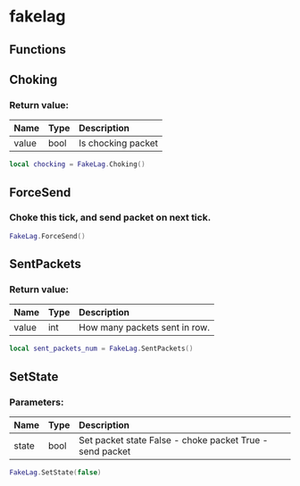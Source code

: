 # fakelag

## Functions

## Choking

### Return value:

| Name | Type | Description |
| :--- | :--- | :--- |
| value | bool | Is chocking packet |

```lua
local chocking = FakeLag.Choking()
```

## ForceSend

### Choke this tick, and send packet on next tick.

```lua
FakeLag.ForceSend()
```

## SentPackets

### Return value:

| Name | Type | Description |
| :--- | :--- | :--- |
| value | int | How many packets sent in row. |

```lua
local sent_packets_num = FakeLag.SentPackets()
```

## SetState

### Parameters:

| Name | Type | Description |
| :--- | :--- | :--- |
| state | bool | Set packet state False - choke packet True - send packet |

```lua
FakeLag.SetState(false)
```
